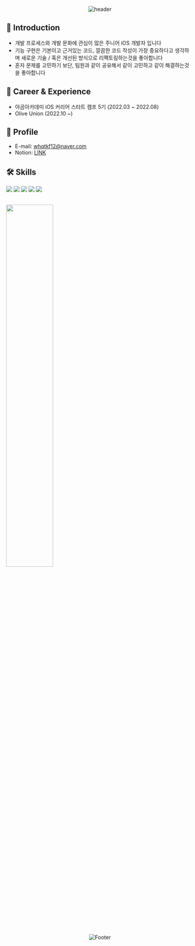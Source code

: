 <div align=center>

![header](https://capsule-render.vercel.app/api?type=waving&color=auto&height=200&section=header&text=dudu's%20Github&fontSize=90)

  </div>


## 🤔 Introduction

- 개발 프로세스와 개발 문화에 관심이 많은 주니어 iOS 개발자 입니다 
- 기능 구현은 기본이고 근거있는 코드, 깔끔한 코드 작성이 가장 중요하다고 생각하며 새로운 기술 / 혹은 개선된 방식으로 리팩토링하는것을 좋아합니다
- 혼자 문제를 고민하기 보단, 팀원과 같이 공유해서 같이 고민하고 같이 해결하는것을 좋아합니다

## 🎈 Career & Experience

- 야곰아카데미 iOS 커리어 스타트 캠프 5기 (2022.03 ~ 2022.08)
- Olive Union (2022.10 ~)

## 📝 Profile
- E-mail: whqtkf12@naver.com
- Notion: [LINK](https://www.notion.so/0cd41ae605674b06a3ed5d4261f085db)

## 🛠️ Skills

<img src="https://img.shields.io/badge/Swift-F05138?style=for-the-badgee&logo=Swift&logoColor=white"> <img src="https://img.shields.io/badge/UIKit-CC2929?style=for-the-badgee&logo=Swift&logoColor=white">
<img src="https://img.shields.io/badge/SwiftUI-54BBFF?style=for-the-badgee&logo=Swift&logoColor=white">
<img src="https://img.shields.io/badge/RxSwift-B7178C?style=for-the-badgee&logo=ReactiveX&logoColor=white">
<img src="https://img.shields.io/badge/Combine-283274?style=for-the-badgee&logo=Swift&logoColor=white">

<br>
<img width="50%" src="https://github-readme-stats.vercel.app/api?username=FirstDo&show_icons=true&theme=github_dark&hide="/>

<div align=center>

![Footer](https://capsule-render.vercel.app/api?type=waving&color=auto&height=200&section=footer)

</div>
